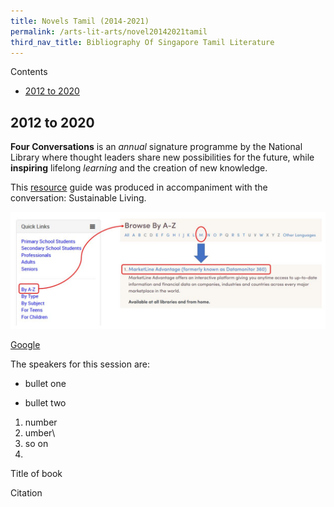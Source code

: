 ```yaml
---
title: Novels Tamil (2014-2021)
permalink: /arts-lit-arts/novel20142021tamil
third_nav_title: Bibliography Of Singapore Tamil Literature
---
```

Contents

* [2012 to 2020](#2012-to-2020)

## 2012 to 2020

**Four Conversations** is an *annual* signature programme by the National Library where thought leaders share new possibilities for the future, while **inspiring** lifelong *learning* and the creation of new knowledge.

This <u>resource</u> guide was produced in accompaniment with the conversation: Sustainable Living.

![Marketline image 2](/images/getting-started/marketline/Accessing%20Marketline.JPG)

[Google](www.google.com)



The speakers for this session are:

* bullet one

* bullet two

1. number
2. umber\
3. so on
4. 



Title of book

Citation